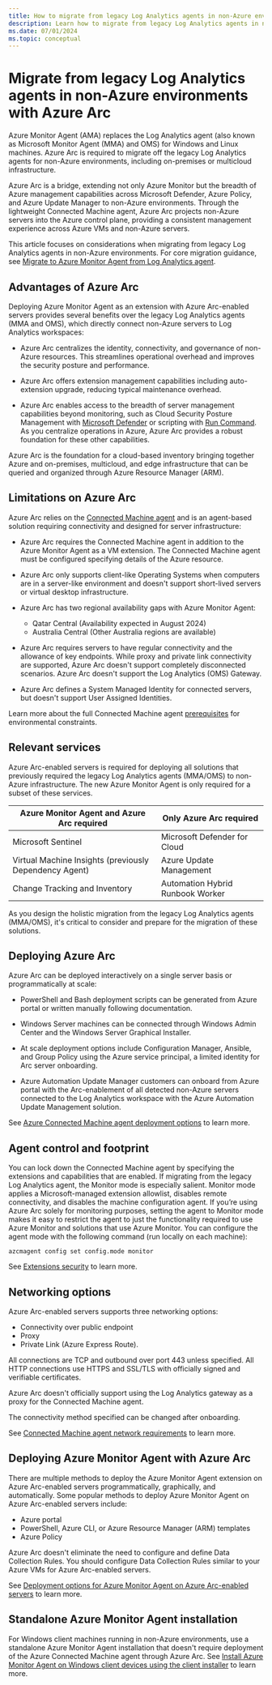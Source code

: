```yaml
---
title: How to migrate from legacy Log Analytics agents in non-Azure environments with Azure Arc
description: Learn how to migrate from legacy Log Analytics agents in non-Azure environments with Azure Arc.
ms.date: 07/01/2024
ms.topic: conceptual
---
```


# Migrate from legacy Log Analytics agents in non-Azure environments with Azure Arc

Azure Monitor Agent (AMA) replaces the Log Analytics agent (also known as Microsoft Monitor Agent (MMA) and OMS) for Windows and Linux machines. Azure Arc is required to migrate off the legacy Log Analytics agents for non-Azure environments, including on-premises or multicloud infrastructure.

Azure Arc is a bridge, extending not only Azure Monitor but the breadth of Azure management capabilities across Microsoft Defender, Azure Policy, and Azure Update Manager to non-Azure environments. Through the lightweight Connected Machine agent, Azure Arc projects non-Azure servers into the Azure control plane, providing a consistent management experience across Azure VMs and non-Azure servers.   

This article focuses on considerations when migrating from legacy Log Analytics agents in non-Azure environments. For core migration guidance, see [Migrate to Azure Monitor Agent from Log Analytics agent](/azure/azure-monitor/agents/azure-monitor-agent-migration).

## Advantages of Azure Arc  

Deploying Azure Monitor Agent as an extension with Azure Arc-enabled servers provides several benefits over the legacy Log Analytics agents (MMA and OMS), which directly connect non-Azure servers to Log Analytics workspaces:  

- Azure Arc centralizes the identity, connectivity, and governance of non-Azure resources. This streamlines operational overhead and improves the security posture and performance.   

- Azure Arc offers extension management capabilities including auto-extension upgrade, reducing typical maintenance overhead.   

- Azure Arc enables access to the breadth of server management capabilities beyond monitoring, such as Cloud Security Posture Management with [Microsoft Defender](/azure/defender-for-cloud/defender-for-cloud-introduction) or scripting with [Run Command](run-command.md). As you centralize operations in Azure, Azure Arc provides a robust foundation for these other capabilities.  

Azure Arc is the foundation for a cloud-based inventory bringing together Azure and on-premises, multicloud, and edge infrastructure that can be queried and organized through Azure Resource Manager (ARM). 

## Limitations on Azure Arc

Azure Arc relies on the [Connected Machine agent](/azure/azure-arc/servers/agent-overview) and is an agent-based solution requiring connectivity and designed for server infrastructure: 

- Azure Arc requires the Connected Machine agent in addition to the Azure Monitor Agent as a VM extension. The Connected Machine agent must be configured specifying details of the Azure resource.  

- Azure Arc only supports client-like Operating Systems when computers are in a server-like environment and doesn't support short-lived servers or virtual desktop infrastructure. 

- Azure Arc has two regional availability gaps with Azure Monitor Agent:
    - Qatar Central (Availability expected in August 2024)
    - Australia Central (Other Australia regions are available)  
    
- Azure Arc requires servers to have regular connectivity and the allowance of key endpoints. While proxy and private link connectivity are supported, Azure Arc doesn't support completely disconnected scenarios. Azure Arc doesn't support the Log Analytics (OMS) Gateway.  

- Azure Arc defines a System Managed Identity for connected servers, but doesn't support User Assigned Identities.  

Learn more about the full Connected Machine agent [prerequisites](/azure/azure-arc/servers/prerequisites#supported-operating-systems) for environmental constraints.

## Relevant services

Azure Arc-enabled servers is required for deploying all solutions that previously required the legacy Log Analytics agents (MMA/OMS) to non-Azure infrastructure. The new Azure Monitor Agent is only required for a subset of these services.

|Azure Monitor Agent and Azure Arc required  |Only Azure Arc required  |
|---------|---------|
|Microsoft Sentinel |Microsoft Defender for Cloud |
|Virtual Machine Insights (previously Dependency Agent) |Azure Update Management |
|Change Tracking and Inventory |Automation Hybrid Runbook Worker |

As you design the holistic migration from the legacy Log Analytics agents (MMA/OMS), it's critical to consider and prepare for the migration of these solutions.

## Deploying Azure Arc

Azure Arc can be deployed interactively on a single server basis or programmatically at scale:

- PowerShell and Bash deployment scripts can be generated from Azure portal or written manually following documentation.  

- Windows Server machines can be connected through Windows Admin Center and the Windows Server Graphical Installer.  

- At scale deployment options include Configuration Manager, Ansible, and Group Policy using the Azure service principal, a limited identity for Arc server onboarding.  

- Azure Automation Update Manager customers can onboard from Azure portal with the Arc-enablement of all detected non-Azure servers connected to the Log Analytics workspace with the Azure Automation Update Management solution.  

See [Azure Connected Machine agent deployment options](/azure/azure-arc/servers/deployment-options) to learn more.

## Agent control and footprint

You can lock down the Connected Machine agent by specifying the extensions and capabilities that are enabled. If migrating from the legacy Log Analytics agent, the Monitor mode is especially salient. Monitor mode applies a Microsoft-managed extension allowlist, disables remote connectivity, and disables the machine configuration agent. If you’re using Azure Arc solely for monitoring purposes, setting the agent to Monitor mode makes it easy to restrict the agent to just the functionality required to use Azure Monitor and solutions that use Azure Monitor. You can configure the agent mode with the following command (run locally on each machine): 

`azcmagent config set config.mode monitor` 

See [Extensions security](/azure/azure-arc/servers/security-extensions) to learn more.

## Networking options

Azure Arc-enabled servers supports three networking options:

- Connectivity over public endpoint
- Proxy 
- Private Link (Azure Express Route). 

All connections are TCP and outbound over port 443 unless specified. All HTTP connections use HTTPS and SSL/TLS with officially signed and verifiable certificates.  

Azure Arc doesn't officially support using the Log Analytics gateway as a proxy for the Connected Machine agent.  

The connectivity method specified can be changed after onboarding.   

See [Connected Machine agent network requirements](/azure/azure-arc/servers/network-requirements?tabs=azure-cloud) to learn more.

## Deploying Azure Monitor Agent with Azure Arc

There are multiple methods to deploy the Azure Monitor Agent extension on Azure Arc-enabled servers programmatically, graphically, and automatically. Some popular methods to deploy Azure Monitor Agent on Azure Arc-enabled servers include:  

- Azure portal 
- PowerShell, Azure CLI, or Azure Resource Manager (ARM) templates 
- Azure Policy 

Azure Arc doesn't eliminate the need to configure and define Data Collection Rules. You should configure Data Collection Rules similar to your Azure VMs for Azure Arc-enabled servers.

See [Deployment options for Azure Monitor Agent on Azure Arc-enabled servers](/azure/azure-arc/servers/concept-log-analytics-extension-deployment) to learn more.

## Standalone Azure Monitor Agent installation

For Windows client machines running in non-Azure environments, use a standalone Azure Monitor Agent installation that doesn't require deployment of the Azure Connected Machine agent through Azure Arc. See [Install Azure Monitor Agent on Windows client devices using the client installer](/azure/azure-monitor/agents/azure-monitor-agent-windows-client) to learn more.
